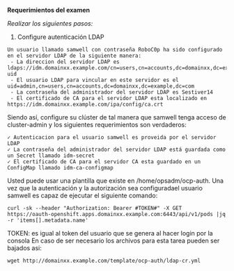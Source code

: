 **Requerimientos del examen**

*Realizar los siguientes pasos:*

1. Configure autenticación LDAP
````
Un usuario llamado samwell con contraseña RoboC0p ha sido configurado en el servidor LDAP de la siguiente manera:
 - La direccion del servidor LDAP es ldaps://idm.domainxx.example.com/cn=users,cn=accounts,dc=domainxx,dc=example,dc=com?uid
 - El usuario LDAP para vincular en este servidor es el uid=admin,cn=users,cn=accounts,dc=domainxx,dc=example,dc=com
 - La contraseña del administrador del servidor LDAP es Sestiver14
 - El certificado de CA para el servidor LDAP esta localizado en https://idm.domainxx.example.com/ipa/config/ca.crt
````
Siendo así, configure su clúster de tal manera que samwell tenga acceso de cluster-admin y los siguientes requerimientos son verdaderos:

````
✓ Autenticacion para el usuario samwell es proveida por el servidor LDAP
✓ La contraseña del administrador del servidor LDAP está guardada como un Secret llamado idm-secret
✓ El certificado de CA para el servidor CA esta guardado en un ConfigMap llamado idm-ca-configmap
````
Usted puede usar una plantilla que existe en /home/opsadm/ocp-auth. Una vez que la autenticación y la autorización sea configuradael usuario samwell es capaz de ejecutar el siguiente comando:

````
curl -sk --header "Authorization: Bearer #TOKEN#" -X GET https://oauth-openshift.apps.domainxx.example.com:6443/api/v1/pods |jq -r 'items[].metadata.name'
````

TOKEN: es igual al token del usuario que se genera al hacer login por la consola
En caso de ser necesario los archivos para esta tarea pueden ser bajados asi:

````
wget http://domainxx.example.com/template/ocp-auth/ldap-cr.yml 
````

